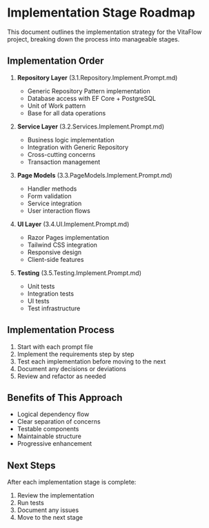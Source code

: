 # Implementation Stage Roadmap

This document outlines the implementation strategy for the VitaFlow project, breaking down the process into manageable stages.

## Implementation Order

1. **Repository Layer** (3.1.Repository.Implement.Prompt.md)
   - Generic Repository Pattern implementation
   - Database access with EF Core + PostgreSQL
   - Unit of Work pattern
   - Base for all data operations

2. **Service Layer** (3.2.Services.Implement.Prompt.md)
   - Business logic implementation
   - Integration with Generic Repository
   - Cross-cutting concerns
   - Transaction management

3. **Page Models** (3.3.PageModels.Implement.Prompt.md)
   - Handler methods
   - Form validation
   - Service integration
   - User interaction flows

4. **UI Layer** (3.4.UI.Implement.Prompt.md)
   - Razor Pages implementation
   - Tailwind CSS integration
   - Responsive design
   - Client-side features

5. **Testing** (3.5.Testing.Implement.Prompt.md)
   - Unit tests
   - Integration tests
   - UI tests
   - Test infrastructure

## Implementation Process

1. Start with each prompt file
2. Implement the requirements step by step
3. Test each implementation before moving to the next
4. Document any decisions or deviations
5. Review and refactor as needed

## Benefits of This Approach

- Logical dependency flow
- Clear separation of concerns
- Testable components
- Maintainable structure
- Progressive enhancement

## Next Steps

After each implementation stage is complete:
1. Review the implementation
2. Run tests
3. Document any issues
4. Move to the next stage
